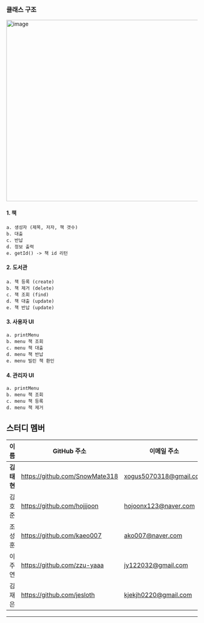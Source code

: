 



### 클래스 구조
<img width="905" height="477" alt="image" src="https://github.com/user-attachments/assets/739f0fa3-654a-4723-bc1c-84e5f37021b8" />


#### 1. 책
	a. 생성자 (제목, 저자, 책 갯수)
	b. 대출
	c. 반납
	d. 정보 출력
	e. getId() -> 책 id 리턴

#### 2. 도서관
	a. 책 등록 (create)
	b. 책 제거 (delete)
	c. 책 조회 (find)
	d. 책 대출 (update)
	e. 책 반납 (update)	

#### 3. 사용자 UI
	a. printMenu
	b. menu 책 조회
	c. menu 책 대출
	d. menu 책 반납
	e. menu 빌린 책 환인

#### 4. 관리자 UI
	a. printMenu
	b. menu 책 조회
	c. menu 책 등록
	d. menu 책 제거



## 스터디 멤버

| 이름   | GitHub 주소                                                | 이메일 주소               |
|--------|-------------------------------------------------------------|----------------------------|
| **김태현** |  https://github.com/SnowMate318  |   xogus5070318@gmail.com   |
| 김호준 |  https://github.com/hojjjoon  |   hojoonx123@naver.com   |
| 조성훈 |  https://github.com/kaeo007   | ako007@naver.com |
| 이주연 |  https://github.com/zzu-yaaa  |  jy122032@gmail.com    |
| 김재은 |  https://github.com/jesloth  |   kjekjh0220@gmail.com   |
---


